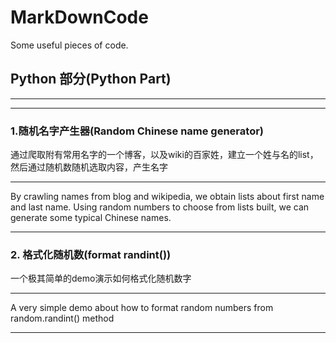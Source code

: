 # MarkDownCode
Some useful pieces of code.

## Python 部分(Python Part)

---
---


### 1.随机名字产生器(Random Chinese name generator)

通过爬取附有常用名字的一个博客，以及wiki的百家姓，建立一个姓与名的list，然后通过随机数随机选取内容，产生名字

---

By crawling names from blog and wikipedia, we obtain lists about first name and last name. Using random numbers to choose from lists built, we can generate some typical Chinese names.

---

### 2. 格式化随机数(format randint())

一个极其简单的demo演示如何格式化随机数字

---

A very simple demo about how to format random numbers from random.randint() method

---